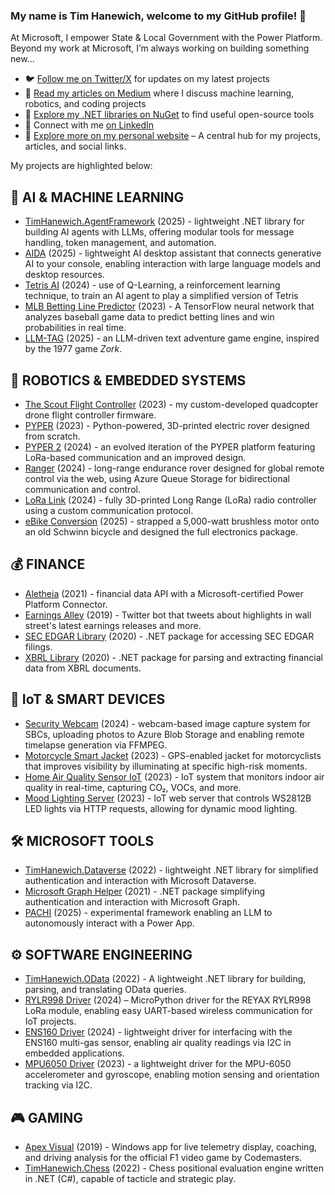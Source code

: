 ### My name is Tim Hanewich, welcome to my GitHub profile! 👋
At Microsoft, I empower State & Local Government with the Power Platform. Beyond my work at Microsoft, I’m always working on building something new...

- 🐦 [Follow me on Twitter/X](https://twitter.com/TimHanewich) for updates on my latest projects
- 📄 [Read my articles on Medium](https://timhanewich.medium.com/) where I discuss machine learning, robotics, and coding projects
- 🔧 [Explore my .NET libraries on NuGet](https://www.nuget.org/profiles/TimHanewich) to find useful open-source tools
- 💼 Connect with me [on LinkedIn](http://linkedin.com/in/TimHanewich)
- 🔗 [Explore more on my personal website](https://timhanewich.github.io/) – A central hub for my projects, articles, and social links.

My projects are highlighted below:

## 🧠 AI & MACHINE LEARNING
- [TimHanewich.AgentFramework](https://github.com/TimHanewich/TimHanewich.AgentFramework) (2025) - lightweight .NET library for building AI agents with LLMs, offering modular tools for message handling, token management, and automation.
- [AIDA](https://github.com/TimHanewich/AIDA) (2025) - lightweight AI desktop assistant that connects generative AI to your console, enabling interaction with large language models and desktop resources.
- [Tetris AI](https://github.com/TimHanewich/tetris-ai-mini) (2024) - use of Q-Learning, a reinforcement learning technique, to train an AI agent to play a simplified version of Tetris
- [MLB Betting Line Predictor](https://github.com/TimHanewich/Baseball-Betting-NN) (2023) - A TensorFlow neural network that analyzes baseball game data to predict betting lines and win probabilities in real time.
- [LLM-TAG](https://github.com/TimHanewich/LLM-TAG) (2025) - an LLM-driven text adventure game engine, inspired by the 1977 game *Zork*.

## 🚀 ROBOTICS & EMBEDDED SYSTEMS
- [The Scout Flight Controller](https://timhanewich.medium.com/taking-flight-with-the-raspberry-pi-pico-micropython-diy-quadcopter-drone-61ed4f7ee746) (2023) - my custom-developed quadcopter drone flight controller firmware.
- [PYPER](https://github.com/TimHanewich/PYPER) (2023) - Python-powered, 3D-printed electric rover designed from scratch.
- [PYPER 2](https://github.com/TimHanewich/PYPER2) (2024) - an evolved iteration of the PYPER platform featuring LoRa-based communication and an improved design.
- [Ranger](https://github.com/TimHanewich/ranger) (2024) - long-range endurance rover designed for global remote control via the web, using Azure Queue Storage for bidirectional communication and control.
- [LoRa Link](https://github.com/TimHanewich/LoRaLink) (2024) - fully 3D-printed Long Range (LoRa) radio controller using a custom communication protocol.
- [eBike Conversion](https://github.com/TimHanewich/eBike/) (2025) - strapped a 5,000-watt brushless motor onto an old Schwinn bicycle and designed the full electronics package.

## 💰 FINANCE
- [Aletheia](https://aletheiaapi.com/) (2021) - financial data API with a Microsoft-certified Power Platform Connector.
- [Earnings Alley](https://twitter.com/EarningsAlley) (2019) - Twitter bot that tweets about highlights in wall street's latest earnings releases and more.
- [SEC EDGAR Library](https://github.com/TimHanewich/SecuritiesExchangeCommission.Edgar) (2020) - .NET package for accessing SEC EDGAR filings.
- [XBRL Library](https://github.com/TimHanewich/Xbrl) (2020) - .NET package for parsing and extracting financial data from XBRL documents.

## 📡 IoT & SMART DEVICES
- [Security Webcam](https://github.com/TimHanewich/cam-monitor) (2024) - webcam-based image capture system for SBCs, uploading photos to Azure Blob Storage and enabling remote timelapse generation via FFMPEG.
- [Motorcycle Smart Jacket](https://www.youtube.com/watch?v=AxWjqtQHraE) (2023) - GPS-enabled jacket for motorcyclists that improves visibility by illuminating at specific high-risk moments.
- [Home Air Quality Sensor IoT](https://github.com/TimHanewich/air-quality-box) (2023) - IoT system that monitors indoor air quality in real-time, capturing CO₂, VOCs, and more.
- [Mood Lighting Server](https://github.com/TimHanewich/bed-light-server) (2023) - IoT web server that controls WS2812B LED lights via HTTP requests, allowing for dynamic mood lighting.

## 🛠️ MICROSOFT TOOLS
- [TimHanewich.Dataverse](https://github.com/TimHanewich/TimHanewich.Dataverse) (2022) - lightweight .NET library for simplified authentication and interaction with Microsoft Dataverse.
- [Microsoft Graph Helper](https://github.com/TimHanewich/TimHanewich.MicrosoftGraphHelper) (2021) - .NET package simplifying authentication and interaction with Microsoft Graph.
- [PACHI](https://github.com/TimHanewich/PACHI) (2025) - experimental framework enabling an LLM to autonomously interact with a Power App.

## ⚙️ SOFTWARE ENGINEERING
- [TimHanewich.OData](https://github.com/TimHanewich/TimHanewich.OData) (2022) - A lightweight .NET library for building, parsing, and translating OData queries.
- [RYLR998 Driver](https://github.com/TimHanewich/MicroPython-Collection/tree/master/REYAX-RYLR998) (2024) – MicroPython driver for the REYAX RYLR998 LoRa module, enabling easy UART-based wireless communication for IoT projects.
- [ENS160 Driver](https://github.com/TimHanewich/MicroPython-Collection/tree/master/ENS160) (2024) - lightweight driver for interfacing with the ENS160 multi-gas sensor, enabling air quality readings via I2C in embedded applications.
- [MPU6050 Driver](https://github.com/TimHanewich/MicroPython-Collection/tree/master/MPU6050) (2023) - a lightweight driver for the MPU-6050 accelerometer and gyroscope, enabling motion sensing and orientation tracking via I2C.

## 🎮 GAMING
- [Apex Visual](https://apps.microsoft.com/store/detail/apex-visual/9P5BLJV6W9B5) (2019) - Windows app for live telemetry display, coaching, and driving analysis for the official F1 video game by Codemasters.
- [TimHanewich.Chess](https://github.com/TimHanewich/TimHanewich.Chess) (2022) - Chess positional evaluation engine written in .NET (C#), capable of tacticle and strategic play.